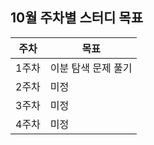 ## 10월 주차별 스터디 목표  

| 주차 | 목표          |
|---|-------------|
|1주차| 이분 탐색 문제 풀기 |
|2주차| 미정          |
|3주차| 미정          |
|4주차| 미정          |  

